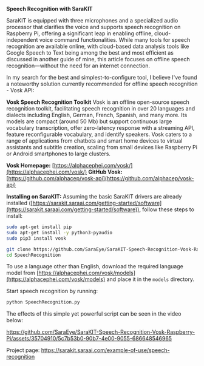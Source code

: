 **Speech Recognition with SaraKIT**

SaraKIT is equipped with three microphones and a specialized audio processor that clarifies the voice and supports speech recognition on Raspberry Pi, offering a significant leap in enabling offline, cloud-independent voice command functionalities. While many tools for speech recognition are available online, with cloud-based data analysis tools like Google Speech to Text being among the best and most efficient as discussed in another guide of mine, this article focuses on offline speech recognition—without the need for an internet connection.

In my search for the best and simplest-to-configure tool, I believe I've found a noteworthy solution currently recommended for offline speech recognition - Vosk API:

**Vosk Speech Recognition Toolkit**
Vosk is an offline open-source speech recognition toolkit, facilitating speech recognition in over 20 languages and dialects including English, German, French, Spanish, and many more. Its models are compact (around 50 Mb) but support continuous large vocabulary transcription, offer zero-latency response with a streaming API, feature reconfigurable vocabulary, and identify speakers. Vosk caters to a range of applications from chatbots and smart home devices to virtual assistants and subtitle creation, scaling from small devices like Raspberry Pi or Android smartphones to large clusters.

**Vosk Homepage:** [https://alphacephei.com/vosk/](https://alphacephei.com/vosk/)
**GitHub Vosk:** [https://github.com/alphacep/vosk-api](https://github.com/alphacep/vosk-api)

**Installing on SaraKIT:**
Assuming the basic SaraKIT drivers are already installed ([https://sarakit.saraai.com/getting-started/software](https://sarakit.saraai.com/getting-started/software)), follow these steps to install:

```bash
sudo apt-get install pip
sudo apt-get install -y python3-pyaudio
sudo pip3 install vosk

git clone https://github.com/SaraEye/SaraKIT-Speech-Recognition-Vosk-Raspberry-Pi SpeechRecognition
cd SpeechRecognition
```

To use a language other than English, download the required language model from [https://alphacephei.com/vosk/models](https://alphacephei.com/vosk/models) and place it in the `models` directory.

Start speech recognition by running:

```bash
python SpeechRecognition.py
```

The effects of this simple yet powerful script can be seen in the video below:

https://github.com/SaraEye/SaraKIT-Speech-Recognition-Vosk-Raspberry-Pi/assets/35704910/5c7b53b0-90b7-4e00-9055-686648546965

Project page: https://sarakit.saraai.com/example-of-use/speech-recognition
